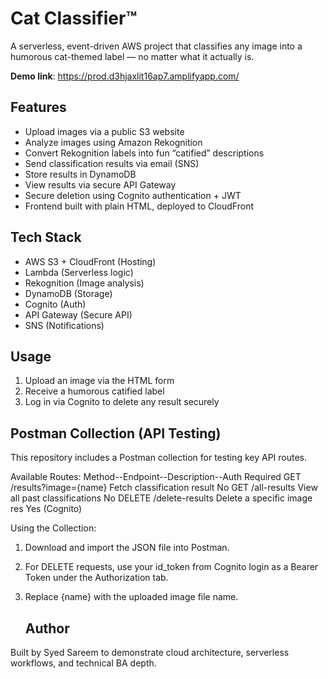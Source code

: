 # Cat Classifier™

A serverless, event-driven AWS project that classifies any image into a humorous cat-themed label — no matter what it actually is.

**Demo link**: https://prod.d3hjaxlit16ap7.amplifyapp.com/

## Features

- Upload images via a public S3 website
- Analyze images using Amazon Rekognition
- Convert Rekognition labels into fun “catified” descriptions
- Send classification results via email (SNS)
- Store results in DynamoDB
- View results via secure API Gateway
- Secure deletion using Cognito authentication + JWT
- Frontend built with plain HTML, deployed to CloudFront

## Tech Stack

- AWS S3 + CloudFront (Hosting)
- Lambda (Serverless logic)
- Rekognition (Image analysis)
- DynamoDB (Storage)
- Cognito (Auth)
- API Gateway (Secure API)
- SNS (Notifications)

## Usage

1. Upload an image via the HTML form
2. Receive a humorous catified label
3. Log in via Cognito to delete any result securely

## Postman Collection (API Testing)

This repository includes a Postman collection for testing key API routes.

Available Routes:
Method--Endpoint--Description--Auth Required
GET	/results?image={name}	Fetch classification result	No
GET	/all-results	View all past classifications	No
DELETE	/delete-results	Delete a specific image res	Yes (Cognito)


Using the Collection:
1. Download and import the JSON file into Postman.
2. For DELETE requests, use your id_token from Cognito login as a Bearer Token under the Authorization tab.
3. Replace {name} with the uploaded image file name.

   ## Author

Built by Syed Sareem to demonstrate cloud architecture, serverless workflows, and technical BA depth.
